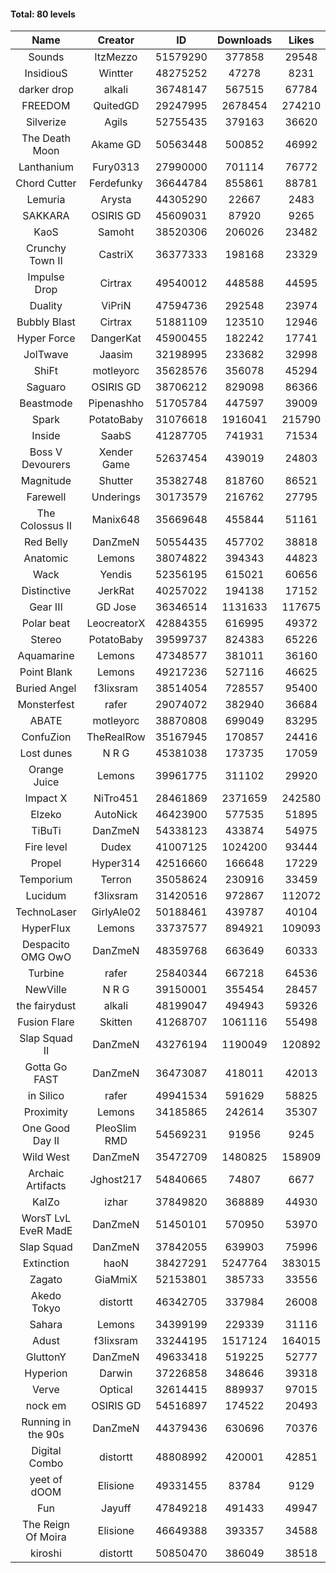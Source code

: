 #### Total: 80 levels

| Name | Creator | ID | Downloads | Likes |
|:---:|:---:|:---:|:---:|:---:|
| Sounds | ItzMezzo | 51579290 | 377858 | 29548
| InsidiouS | Wintter | 48275252 | 47278 | 8231
| darker drop | alkali | 36748147 | 567515 | 67784
| FREEDOM | QuitedGD | 29247995 | 2678454 | 274210
| Silverize | Agils | 52755435 | 379163 | 36620
| The Death Moon | Akame GD | 50563448 | 500852 | 46992
| Lanthanium | Fury0313 | 27990000 | 701114 | 76772
| Chord Cutter | Ferdefunky | 36644784 | 855861 | 88781
| Lemuria | Arysta | 44305290 | 22667 | 2483
| SAKKARA | OSIRIS GD | 45609031 | 87920 | 9265
| KaoS | Samoht | 38520306 | 206026 | 23482
| Crunchy Town II | CastriX | 36377333 | 198168 | 23329
| Impulse Drop  | Cirtrax | 49540012 | 448588 | 44595
| Duality | ViPriN | 47594736 | 292548 | 23974
| Bubbly Blast | Cirtrax | 51881109 | 123510 | 12946
| Hyper Force | DangerKat | 45900455 | 182242 | 17741
| JolTwave | Jaasim | 32198995 | 233682 | 32998
| ShiFt | motleyorc | 35628576 | 356078 | 45294
| Saguaro | OSIRIS GD | 38706212 | 829098 | 86366
| Beastmode | Pipenashho | 51705784 | 447597 | 39009
| Spark | PotatoBaby | 31076618 | 1916041 | 215790
| Inside | SaabS | 41287705 | 741931 | 71534
| Boss V Devourers | Xender Game | 52637454 | 439019 | 24803
| Magnitude | Shutter | 35382748 | 818760 | 86521
| Farewell | Underings | 30173579 | 216762 | 27795
| The Colossus II | Manix648 | 35669648 | 455844 | 51161
| Red Belly | DanZmeN | 50554435 | 457702 | 38818
| Anatomic | Lemons | 38074822 | 394343 | 44823
| Wack | Yendis | 52356195 | 615021 | 60656
| Distinctive | JerkRat | 40257022 | 194138 | 17152
| Gear III | GD Jose | 36346514 | 1131633 | 117675
| Polar beat | LeocreatorX | 42884355 | 616995 | 49372
| Stereo | PotatoBaby | 39599737 | 824383 | 65226
| Aquamarine | Lemons | 47348577 | 381011 | 36160
| Point Blank | Lemons | 49217236 | 527116 | 46625
| Buried Angel | f3lixsram | 38514054 | 728557 | 95400
| Monsterfest | rafer | 29074072 | 382940 | 36684
| ABATE | motleyorc | 38870808 | 699049 | 83295
| ConfuZion | TheRealRow | 35167945 | 170857 | 24416
| Lost dunes | N R G | 45381038 | 173735 | 17059
| Orange Juice | Lemons | 39961775 | 311102 | 29920
| Impact X | NiTro451 | 28461869 | 2371659 | 242580
| Elzeko | AutoNick | 46423900 | 577535 | 51895
| TiBuTi | DanZmeN | 54338123 | 433874 | 54975
| Fire level | Dudex | 41007125 | 1024200 | 93444
| Propel | Hyper314 | 42516660 | 166648 | 17229
| Temporium | Terron | 35058624 | 230916 | 33459
| Lucidum | f3lixsram | 31420516 | 972867 | 112072
| TechnoLaser | GirlyAle02 | 50188461 | 439787 | 40104
| HyperFlux | Lemons | 33737577 | 894921 | 109093
| Despacito OMG OwO | DanZmeN | 48359768 | 663649 | 60333
| Turbine | rafer | 25840344 | 667218 | 64536
| NewVille | N R G | 39150001 | 355454 | 28457
| the fairydust | alkali | 48199047 | 494943 | 59326
| Fusion Flare | Skitten | 41268707 | 1061116 | 55498
| Slap Squad II | DanZmeN | 43276194 | 1190049 | 120892
| Gotta Go FAST | DanZmeN | 36473087 | 418011 | 42013
| in Silico | rafer | 49941534 | 591629 | 58825
| Proximity | Lemons | 34185865 | 242614 | 35307
| One Good Day II | PleoSlim RMD | 54569231 | 91956 | 9245
| Wild West | DanZmeN | 35472709 | 1480825 | 158909
| Archaic Artifacts | Jghost217 | 54840665 | 74807 | 6677
| KaIZo | izhar | 37849820 | 368889 | 44930
| WorsT LvL EveR MadE | DanZmeN | 51450101 | 570950 | 53970
| Slap Squad | DanZmeN | 37842055 | 639903 | 75996
| Extinction | haoN | 38427291 | 5247764 | 383015
| Zagato | GiaMmiX | 52153801 | 385733 | 33556
| Akedo Tokyo | distortt | 46342705 | 337984 | 26008
| Sahara | Lemons | 34399199 | 229339 | 31116
| Adust | f3lixsram | 33244195 | 1517124 | 164015
| GluttonY | DanZmeN | 49633418 | 519225 | 52777
| Hyperion | Darwin | 37226858 | 348646 | 39318
| Verve | Optical | 32614415 | 889937 | 97015
| nock em | OSIRIS GD | 54516897 | 174522 | 20493
| Running in the 90s | DanZmeN | 44379436 | 630696 | 70376
| Digital Combo | distortt | 48808992 | 420001 | 42851
| yeet of dOOM | Elisione | 49331455 | 83784 | 9129
| Fun | Jayuff | 47849218 | 491433 | 49947
| The Reign Of Moira | Elisione | 46649388 | 393357 | 34588
| kiroshi | distortt | 50850470 | 386049 | 38518
